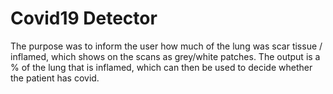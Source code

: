 # Covid19 Detector
The purpose was to inform the user how much of the lung was scar tissue / inflamed, which shows on the scans as grey/white patches.
The output is a % of the lung that is inflamed, which can then be used to decide whether the patient has covid.

